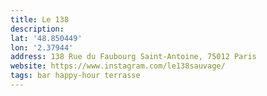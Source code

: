 ```yaml
---
title: Le 138
description:
lat: '48.850449'
lon: '2.37944'
address: 138 Rue du Faubourg Saint-Antoine, 75012 Paris
website: https://www.instagram.com/le138sauvage/
tags: bar happy-hour terrasse
---
```

